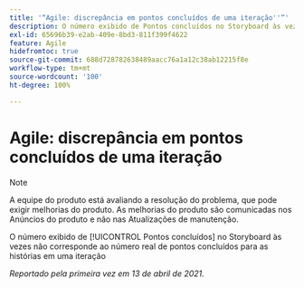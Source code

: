 ```yaml
---
title: '“Agile: discrepância em pontos concluídos de uma iteração''”'
description: O número exibido de Pontos concluídos no Storyboard às vezes não corresponde ao número real de pontos concluídos para as histórias em uma iteração
exl-id: 65696b39-e2ab-409e-8bd3-811f399f4622
feature: Agile
hidefromtoc: true
source-git-commit: 688d728782638489aacc76a1a12c38ab12215f8e
workflow-type: tm+mt
source-wordcount: '100'
ht-degree: 100%

---
```


# Agile: discrepância em pontos concluídos de uma iteração

<!--Converted to story-->

>[!NOTE]
>
>A equipe do produto está avaliando a resolução do problema, que pode exigir melhorias do produto. As melhorias do produto são comunicadas nos Anúncios do produto e não nas Atualizações de manutenção.

O número exibido de [!UICONTROL Pontos concluídos] no Storyboard às vezes não corresponde ao número real de pontos concluídos para as histórias em uma iteração

_Reportado pela primeira vez em 13 de abril de 2021._
